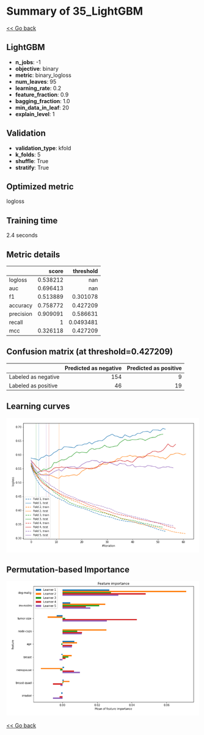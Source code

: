 # Summary of 35_LightGBM

[<< Go back](../README.md)


## LightGBM
- **n_jobs**: -1
- **objective**: binary
- **metric**: binary_logloss
- **num_leaves**: 95
- **learning_rate**: 0.2
- **feature_fraction**: 0.9
- **bagging_fraction**: 1.0
- **min_data_in_leaf**: 20
- **explain_level**: 1

## Validation
 - **validation_type**: kfold
 - **k_folds**: 5
 - **shuffle**: True
 - **stratify**: True

## Optimized metric
logloss

## Training time

2.4 seconds

## Metric details
|           |    score |   threshold |
|:----------|---------:|------------:|
| logloss   | 0.538212 | nan         |
| auc       | 0.696413 | nan         |
| f1        | 0.513889 |   0.301078  |
| accuracy  | 0.758772 |   0.427209  |
| precision | 0.909091 |   0.586631  |
| recall    | 1        |   0.0493481 |
| mcc       | 0.326118 |   0.427209  |


## Confusion matrix (at threshold=0.427209)
|                     |   Predicted as negative |   Predicted as positive |
|:--------------------|------------------------:|------------------------:|
| Labeled as negative |                     154 |                       9 |
| Labeled as positive |                      46 |                      19 |

## Learning curves
![Learning curves](learning_curves.png)

## Permutation-based Importance
![Permutation-based Importance](permutation_importance.png)

[<< Go back](../README.md)
